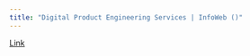 ```yaml
---
title: "Digital Product Engineering Services | InfoWeb ()"
---
```


[Link](https://infowebtechnologies.vercel.app)